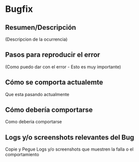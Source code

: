 # Bugfix

## Resumen/Descripción

(Descripcion de la ocurrencia)

## Pasos para reproducir el error

(Como puedo dar con el error - Esto es muy importante)

## Cómo se comporta actualemte

Que esta pasando actualmente

## Cómo debería comportarse

Como deberia comportarse

## Logs y/o screenshots relevantes del Bug

Copie y Pegue Logs y/o screenshots que muestren la falla o el comportamiento
